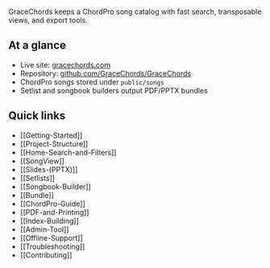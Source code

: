 GraceChords keeps a ChordPro song catalog with fast search, transposable views, and export tools.

## At a glance
- Live site: [gracechords.com](https://gracechords.com)
- Repository: [github.com/GraceChords/GraceChords](https://github.com/GraceChords/GraceChords)
- ChordPro songs stored under `public/songs`
- Setlist and songbook builders output PDF/PPTX bundles

## Quick links
- [[Getting-Started]]
- [[Project-Structure]]
- [[Home-Search-and-Filters]]
- [[SongView]]
- [[Slides-(PPTX)]]
- [[Setlists]]
- [[Songbook-Builder]]
- [[Bundle]]
- [[ChordPro-Guide]]
- [[PDF-and-Printing]]
- [[Index-Building]]
- [[Admin-Tool]]
- [[Offline-Support]]
- [[Troubleshooting]]
- [[Contributing]]
